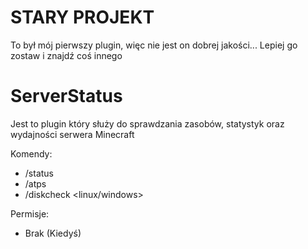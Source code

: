 # STARY PROJEKT
To był mój pierwszy plugin, więc nie jest on dobrej jakości... Lepiej go zostaw i znajdź coś innego

# ServerStatus
Jest to plugin który służy do sprawdzania zasobów, statystyk oraz wydajności serwera Minecraft

Komendy:
- /status
- /atps
- /diskcheck <linux/windows>

Permisje:
- Brak (Kiedyś)
